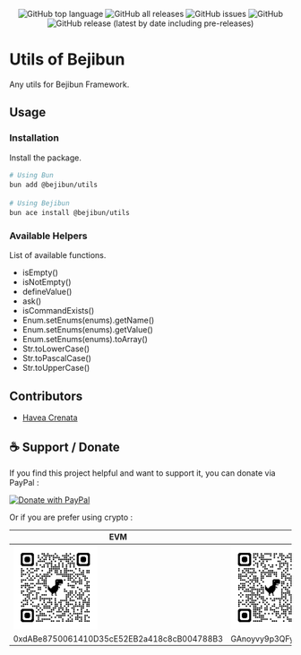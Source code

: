 <div align="center">

![GitHub top language](https://img.shields.io/github/languages/top/crenata/bejibun-utils)
![GitHub all releases](https://img.shields.io/github/downloads/crenata/bejibun-utils/total)
![GitHub issues](https://img.shields.io/github/issues/crenata/bejibun-utils)
![GitHub](https://img.shields.io/github/license/crenata/bejibun-utils)
![GitHub release (latest by date including pre-releases)](https://img.shields.io/github/v/release/crenata/bejibun-utils?display_name=tag&include_prereleases)

</div>

# Utils of Bejibun
Any utils for Bejibun Framework.

## Usage

### Installation
Install the package.

```bash
# Using Bun
bun add @bejibun/utils

# Using Bejibun
bun ace install @bejibun/utils
```

### Available Helpers
List of available functions.
- isEmpty()
- isNotEmpty()
- defineValue()
- ask()
- isCommandExists()
- Enum.setEnums(enums).getName()
- Enum.setEnums(enums).getValue()
- Enum.setEnums(enums).toArray()
- Str.toLowerCase()
- Str.toPascalCase()
- Str.toUpperCase()

## Contributors
- [Havea Crenata](mailto:havea.crenata@gmail.com)

## ☕ Support / Donate

If you find this project helpful and want to support it, you can donate via PayPal :

[![Donate with PayPal](https://img.shields.io/badge/Donate-PayPal-blue.svg?logo=paypal)](https://paypal.me/hafiizhghulam)

Or if you are prefer using crypto :

| EVM                                                                                                     | Solana                                                                                                  |
| ------------------------------------------------------------------------------------------------------- | ------------------------------------------------------------------------------------------------------- |
| <img src="https://github.com/crenata/bejibun/blob/master/public/images/EVM.png?raw=true" width="150" /> | <img src="https://github.com/crenata/bejibun/blob/master/public/images/SOL.png?raw=true" width="150" /> |
| 0xdABe8750061410D35cE52EB2a418c8cB004788B3                                                              | GAnoyvy9p3QFyxikWDh9hA3fmSk2uiPLNWyQ579cckMn                                                            |